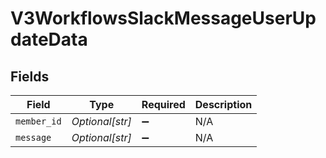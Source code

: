 # V3WorkflowsSlackMessageUserUpdateData


## Fields

| Field              | Type               | Required           | Description        |
| ------------------ | ------------------ | ------------------ | ------------------ |
| `member_id`        | *Optional[str]*    | :heavy_minus_sign: | N/A                |
| `message`          | *Optional[str]*    | :heavy_minus_sign: | N/A                |